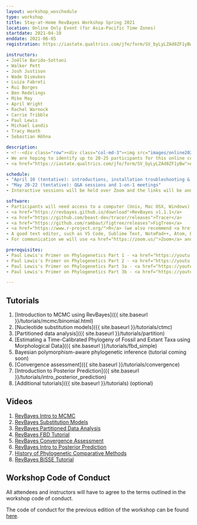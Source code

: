 ```yaml
---
layout: workshop_woschedule
type: workshop
title: Stay-at-Home RevBayes Workshop Spring 2021
location: Online Only Event (for Asia-Pacific Time Zones)
startdate: 2021-04-10 
enddate: 2021-06-05 
registration: https://iastate.qualtrics.com/jfe/form/SV_byLyLZAd8ZF1yBw

instructors: 
- Joëlle Barido-Sottani
- Walker Pett
- Josh Justison
- Wade Dismukes
- Luiza Fabreti
- Rui Borges
- Ben Redelings
- Mike May
- April Wright
- Rachel Warnock
- Carrie Tribble
- Paul Lewis
- Michael Landis
- Tracy Heath
- Sebastian Höhna

description: 
- <!--<div class="row"><div class="col-md-3"><img src="images/online2020_logo.png" /></div><div class="col-md-9"><p>--> This free online-only RevBayes workshop will provide an introduction to the theory and use of RevBayes, with a focus on (1) tree inference from molecular data, (2) analyses combining fossil and extant taxa, and (3) evaluating MCMC performance, with advanced topics including polymorphism-aware inference, assessing model adequacy, and macroevolutionary analyses. Additional topics may be added depending on the interests of selected participants. The format will be a combination of interactive video sessions (via Zoom), real-time discussions over Slack, self-guided tutorials, and pre-recorded videos.</p><p>The initial session will resolve technical issues and present the basics of using RevBayes. Participants will then be expected to work through several tutorials on their own schedule, with the help of pre-recorded materials. A Slack forum will be open for questions and issues. The workshop will conclude with group online Q&A sessions and a 1-on-1 meeting for each participant with a course instructor. The dates for the interactive sessions are currently tentative and may be adjusted depending on the schedules of the participants and instructors.<!-- </p></div></div> -->
- We are hoping to identify up to 20-25 participants for this online course. We will target applicants from the Asia-Pacific regions (timezones UTC+4 to UTC+14, including UTC-10 and UTC-11). Participants will not be charged for the course, but we will request that they commit to completing the tutorials and attending a majority of interactive sessions. 
- <a href="https://iastate.qualtrics.com/jfe/form/SV_byLyLZAd8ZF1yBw">Apply by March 22, 2021</a>

schedule:
- "April 10 (tentative): introductions, installation troubleshooting & basics of RevBayes"
- "May 20-22 (tentative): Q&A sessions and 1-on-1 meetings"
- Interactive sessions will be held over Zoom and the links will be announced on Slack. To accommodate all participants and the instructors, we may have to hold separate sessions at 0h-2h UTC and 8h-10h UTC (we may record some sessions and make those available to the workshop participants).

software:
- Participants will need access to a computer (Unix, Mac OSX, Windows) to complete the tutorials, as well as a web-enabled device (computer or mobile device) capable of running communication tools.
- <a href="https://revbayes.github.io/download">RevBayes v1.1.1</a> 
- <a href="https://github.com/beast-dev/tracer/releases">Tracer</a>
- <a href="https://github.com/rambaut/figtree/releases">FigTree</a>
- <a href="https://www.r-project.org/">R</a> (we also recommend <a href="https://rstudio.com/">RStudio</a>)
- A good text editor, such as VS Code, Sublime Text, NotePad++, Atom, BBEdit, vim, or emacs 
- For communication we will use <a href="https://zoom.us/">Zoom</a> and <a href="https://slack.com/">Slack</a>

prerequisites:
- Paul Lewis's Primer on Phylogenetics Part 1 - <a href="https://youtu.be/1r4z0YJq580">Trees & Likelihood</a>
- Paul Lewis's Primer on Phylogenetics Part 2 - <a href="https://youtu.be/UsLeY0wZr4Y">Substitution Models</a>
- Paul Lewis's Primer on Phylogenetics Part 3a - <a href="https://youtu.be/4PWlnNsfz90">Bayesian Statistics & MCMC</a>
- Paul Lewis's Primer on Phylogenetics Part 3b - <a href="https://youtu.be/TLtOS--YwkU">Bayesian Phylogenetics</a>

---
```



## Tutorials

1. [Introduction to MCMC using RevBayes]({{ site.baseurl }}/tutorials/mcmc/binomial.html)
2. [Nucleotide substitution models]({{ site.baseurl }}/tutorials/ctmc)
3. [Partitioned data analysis]({{ site.baseurl }}/tutorials/partition)
4. [Estimating a Time-Calibrated Phylogeny of Fossil and Extant Taxa using Morphological Data]({{ site.baseurl }}/tutorials/fbd_simple)
5. Bayesian polymorphism-aware phylogenetic inference (tutorial coming soon)
6. [Convergence assessment]({{ site.baseurl }}/tutorials/convergence)
7. [Introduction to Posterior Prediction]({{ site.baseurl }}/tutorials/intro_posterior_prediction)
8. [Additional tutorials]({{ site.baseurl }}/tutorials) (optional)

## Videos

1. [RevBayes Intro to MCMC](https://www.youtube.com/playlist?list=PLztACvN0g42u14RIxHqvSSfaNfxzyq4Gb)
2. [RevBayes Substitution Models](https://www.youtube.com/playlist?list=PLztACvN0g42t9pLJpeUel-ynfuNdWOsa4)
3. [RevBayes Partitioned Data Analysis](https://www.youtube.com/playlist?list=PLztACvN0g42sOcNS3dEYD3NAnHoFqDkFX)
4. [RevBayes FBD Tutorial](https://www.youtube.com/playlist?list=PLztACvN0g42t5ji1PRUdOPbhWoBwKe6Ve)
5. [RevBayes Convergence Assessment](https://www.youtube.com/playlist?list=PLztACvN0g42tn40Hg0KLRfyljtybhWlUV)
6. [RevBayes Intro to Posterior Prediction](https://www.youtube.com/playlist?list=PLztACvN0g42vs7ivZvkyAaOR1Gay1LsAn)
7. [History of Phylogenetic Comparative Methods](https://www.youtube.com/watch?v=xl317lwY2Rg)
8. [RevBayes BiSSE Tutorial](https://www.youtube.com/watch?v=kYT74DTrong)

## Workshop Code of Conduct

All attendees and instructors will have to agree to the terms outlined in the workshop code of conduct. 

The code of conduct for the previous edition of the workshop can be found [here](https://drive.google.com/file/d/1XHeS8wmRy_sezBdt_rMXWAkVkAi0Pyj8/view?usp=sharing).

<!-- ## Workshop SWAG

Purchase t-shirts, stickers, mugs, etc. with the workshop logo on <a href="https://www.redbubble.com/shop/ap/54795131?ref=studio-promote">Redbubble</a>!

<a href="https://www.redbubble.com/shop/ap/54795131?ref=studio-promote"><img src="images/online2020_logo.png" width="300"></a> -->
